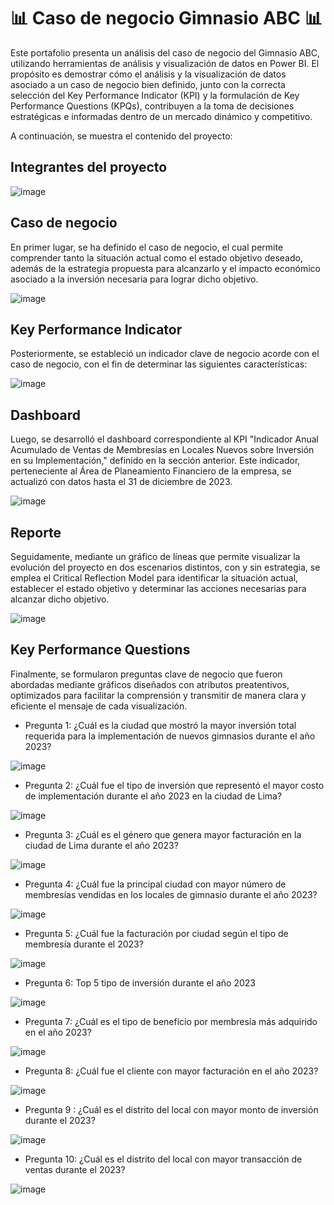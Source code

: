 # 📊 Caso de negocio Gimnasio ABC 📊
<p>
Este portafolio presenta un análisis del caso de negocio del Gimnasio ABC, utilizando herramientas de análisis y visualización de datos en Power BI. El propósito es demostrar cómo el análisis y la visualización de datos asociado a un caso de negocio bien definido, junto con la correcta selección del Key Performance Indicator (KPI) y la formulación de Key Performance Questions (KPQs), contribuyen a la toma de decisiones estratégicas e informadas dentro de un mercado dinámico y competitivo.

A continuación, se muestra el contenido del proyecto:
</p>

Integrantes del proyecto
-------------

![image](https://github.com/user-attachments/assets/9f4628cb-94d0-4622-b06b-4806b8326cb5)

Caso de negocio
-------------
En primer lugar, se ha definido el caso de negocio, el cual permite comprender tanto la situación actual como el estado objetivo deseado, además de la estrategia propuesta para alcanzarlo y el impacto económico asociado a la inversión necesaria para lograr dicho objetivo.

![image](https://github.com/user-attachments/assets/d29593b7-9733-4e98-8edc-8f21ca6da51c)

Key Performance Indicator
-------------
Posteriormente, se estableció un indicador clave de negocio acorde con el caso de negocio, con el fin de determinar las siguientes características:

![image](https://github.com/user-attachments/assets/050a8238-df7e-4802-b3b1-518dea233c42)

Dashboard
-------------
Luego, se desarrolló el dashboard correspondiente al KPI "Indicador Anual Acumulado de Ventas de Membresías en Locales Nuevos sobre Inversión en su Implementación," definido en la sección anterior. Este indicador, perteneciente al Área de Planeamiento Financiero de la empresa, se actualizó con datos hasta el 31 de diciembre de 2023.

![image](https://github.com/user-attachments/assets/b97f21b3-3ce4-4b9d-b7ef-5c6120a637cd)

Reporte
-------------
Seguidamente, mediante un gráfico de líneas que permite visualizar la evolución del proyecto en dos escenarios distintos, con y sin estrategia, se emplea el Critical Reflection Model para identificar la situación actual, establecer el estado objetivo y determinar las acciones necesarias para alcanzar dicho objetivo.

![image](https://github.com/user-attachments/assets/d5be1d52-b3be-4b31-9bd8-433924a54294)

Key Performance Questions
-------------
Finalmente, se formularon preguntas clave de negocio que fueron abordadas mediante gráficos diseñados con atributos preatentivos, optimizados para facilitar la comprensión y transmitir de manera clara y eficiente el mensaje de cada visualización.

- Pregunta 1: ¿Cuál es la ciudad que mostró la mayor inversión total requerida para la implementación de nuevos gimnasios durante el año 2023?
  
![image](https://github.com/user-attachments/assets/56fb7273-ce4c-405a-aa95-c616454ecc73)

- Pregunta 2: ¿Cuál fue el tipo de inversión que representó el mayor costo de implementación durante el año 2023 en la ciudad de Lima?
  
![image](https://github.com/user-attachments/assets/be550fb5-822a-4a0e-bbd0-f0da4a35da59)

- Pregunta 3: ¿Cuál es el género que genera mayor facturación en la ciudad de Lima durante el año 2023?
  
![image](https://github.com/user-attachments/assets/d89b374e-0038-478e-a74c-24b8ace35fda)

- Pregunta 4: ¿Cuál fue la principal ciudad con mayor número de membresías vendidas en los locales de gimnasio durante el año 2023?
  
![image](https://github.com/user-attachments/assets/b88d3edc-6eac-4ac9-9614-3af148bc04af)

- Pregunta 5: ¿Cuál fue la facturación por ciudad según el tipo de membresía durante el 2023?
  
![image](https://github.com/user-attachments/assets/257446f8-c513-463f-9104-8531804fe636)

- Pregunta 6: Top 5 tipo de inversión durante el año 2023
  
![image](https://github.com/user-attachments/assets/5457a16c-8a41-4dd6-9dac-944ffbfeb575)

- Pregunta 7: ¿Cuál es el tipo de beneficio por membresía más adquirido en el año 2023?
  
![image](https://github.com/user-attachments/assets/ce8f4c50-5ab3-4b70-a293-bfde65fa82c0)

- Pregunta 8: ¿Cuál fue el cliente con mayor facturación en el año 2023?
  
![image](https://github.com/user-attachments/assets/4734164c-76ea-427c-93b3-94a7d2dc0ee7)

- Pregunta 9 : ¿Cuál es el distrito del local con mayor monto de inversión durante el 2023?
  
![image](https://github.com/user-attachments/assets/c2f17c79-0578-48e9-b01a-0f5a3e237ef9)

- Pregunta 10: ¿Cuál es el distrito del local con mayor transacción de ventas durante el 2023?
  
![image](https://github.com/user-attachments/assets/982aef91-c626-4108-b357-e7de5a381069)
